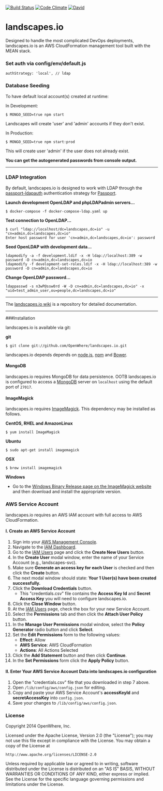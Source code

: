 [![Build Status](https://travis-ci.org/OpenWhere/landscapes.io.svg?branch=master)](https://travis-ci.org/OpenWhere/landscapes.io)
[![Code Climate](https://codeclimate.com/github/OpenWhere/landscapes.io/badges/gpa.svg)](https://codeclimate.com/github/OpenWhere/landscapes.io)
[![David](https://david-dm.org/OpenWhere/landscapes.io.svg)](https://david-dm.org/)



landscapes.io
===============
Designed to handle the most complicated DevOps deployments, landscapes.io is an AWS CloudFormation management tool built with the MEAN stack.

### Set auth via config/env/default.js
```
authStrategy: 'local', // ldap
```

### Database Seeding

To have default local account(s) created at runtime:

In Development:
```
$ MONGO_SEED=true npm start
```
Landscapes will create 'user' and 'admin' accounts if they don't exist. 

In Production:
```
$ MONGO_SEED=true npm start:prod
```
This will create user 'admin' if the user does not already exist.

**You can get the autogenerated passwords from console output.**

---

### LDAP Integration

By default, landscapes.io is designed to work with LDAP through the [passport-ldapauth](https://github.com/vesse/passport-ldapauth) authentication strategy for [Passport](http://passportjs.org/).

**Launch development OpenLDAP and phpLDAPadmin servers...**
```
$ docker-compose -f docker-compose-ldap.yaml up
```

**Test connection to OpenLDAP...**
```
$ curl "ldap://localhost/dc=landscapes,dc=io" -u "cn=admin,dc=landscapes,dc=io"
Enter host password for user 'cn=admin,dc=landscapes,dc=io': password
```

**Seed OpenLDAP with development data...**
```
ldapmodify -a -f development.ldif -x -H ldap://localhost:389 -w password -D cn=admin,dc=landscapes,dc=io
ldapmodify -f development-set-roles.ldif -x -H ldap://localhost:389 -w password -D cn=admin,dc=landscapes,dc=io 
```

**Change OpenLDAP password...**
```
ldappasswd -s n3wP@ssw0rd -W -D cn=admin,dc=landscapes,dc=io" -x "uid=test_admin_user,ou=people,dc=landscapes,dc=io"
```

---

The [landscapes.io wiki](https://github.com/OpenWhere/landscapes.io/wiki) is a repository for detailed documentation.

---

###Installation

landscapes.io is available via git:

**git**
```
$ git clone git://github.com/OpenWhere/landscapes.io.git
```

landscapes.io depends depends on [node.js](http://nodejs.org/), [npm](https://www.npmjs.org/) and [Bower](http://bower.io/).



#### MongoDB

landscapes.io requires MongoDB for data persistence. OOTB landscapes.io is
configured to access a [MongoDB](http://www.mongodb.org) server on `localhost`
using the default port of `27017`.


#### ImageMagick

landscapes.io requires [ImageMagick](http://www.imagemagick.org). This dependency may be installed as follows.

**CentOS, RHEL and AmazonLinux**

	$ yum install ImageMagick


**Ubuntu**

	$ sudo apt-get install imagemagick


**OSX**

	$ brew install imagemagick


**Windows**

* Go to the [Windows Binary Release page on the ImageMagick website](http://www.imagemagick.org/script/binary-releases.php#windows) and then download and install the appropriate version.


### AWS Service Account

landscapes.io requires an AWS IAM account with full access to AWS CloudFormation.

#### I. Create an AWS Service Account

1. Sign into your [AWS Management Console](https://console.aws.amazon.com).
2. Navigate to the [IAM Dashboard](https://console.aws.amazon.com/iam).
3. Go to the [IAM Users](https://console.aws.amazon.com/iam/home#users) page and click the **Create New Users** button.
4. In the **Create User** modal window, enter the name of your Service Account (e.g., landscapes-svc).
5. Make sure **Generate an access key for each User** is checked and then click the **Create** button.
6. The next modal window should state: **Your 1 User(s) have been created successfully.**
7. Click the **Download Credentials** button.
    * This "credentials.csv" file contains the **Access Key Id** and **Secret Access Key** you will need to configure landscapes.io.
8. Click the **Close Window** button.
10. At the [IAM Users](https://console.aws.amazon.com/iam/home#users) page, check the box for your new Service Account.
11. Select the **Permissions** tab and then click the **Attach User Policy** button.
12. In the **Manage User Permissions** modal window, select the **Policy Generator** radio button and click **Select**.
13. Set the **Edit Permissions** form to the following values:
    * **Effect**: Allow
    * **AWS Service**: AWS CloudFormation
    * **Actions**: All Actions Selected
14. Click the **Add Statement** button and then click **Continue**.
15. In the **Set Permissions** form click the **Apply Policy** button.

#### II. Enter Your AWS Service Account Data into landscapes.io configuration

1. Open the "credentials.csv" file that you downloaded in step 7 above.
2. Open `/lib/config/aws/config.json` for editing.
3. Copy and paste your AWS Service Account's **accessKeyId** and **secretAccessKey** into `config.json`.
4. Save your changes to `/lib/config/aws/config.json`.


### License

Copyright 2014 OpenWhere, Inc.

Licensed under the Apache License, Version 2.0 (the "License");
you may not use this file except in compliance with the License.
You may obtain a copy of the License at

    http://www.apache.org/licenses/LICENSE-2.0

Unless required by applicable law or agreed to in writing, software
distributed under the License is distributed on an "AS IS" BASIS,
WITHOUT WARRANTIES OR CONDITIONS OF ANY KIND, either express or implied.
See the License for the specific language governing permissions and
limitations under the License.
